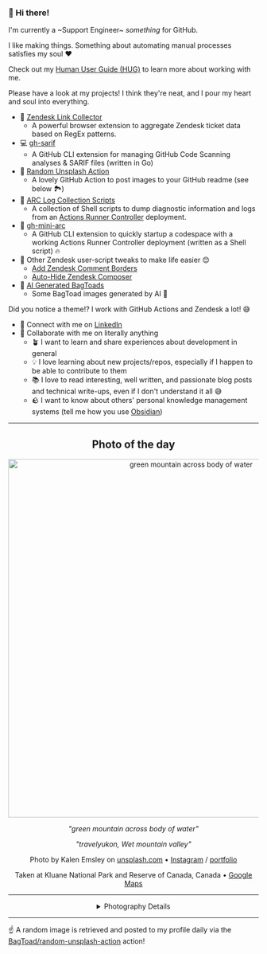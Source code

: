### 👋 Hi there!

I'm currently a ~Support Engineer~ _something_ for GitHub.

I like making things. Something about automating manual processes satisfies my soul ❤️

Check out my [Human User Guide (HUG)](https://gist.github.com/BagToad/a28f06f1c46e6e5d419b98921e835f40) to learn more about working with me.

Please have a look at my projects! I think they're neat, and I pour my heart and soul into everything.

- 🔗 [Zendesk Link Collector](https://github.com/BagToad/Zendesk-Link-Collector) 
  - A powerful browser extension to aggregate Zendesk ticket data based on RegEx patterns.
- 💻 [gh-sarif](https://github.com/BagToad/gh-sarif)
  - A GitHub CLI extension for managing GitHub Code Scanning analyses & SARIF files (written in Go)
- 🌊 [Random Unsplash Action](https://github.com/BagToad/random-unsplash-action)
  - A lovely GitHub Action to post images to your GitHub readme (see below 🏞️)
- 🏃 [ARC Log Collection Scripts](https://github.com/BagToad/arc-log-collection-scripts)
  - A collection of Shell scripts to dump diagnostic information and logs from an [Actions Runner Controller](https://github.com/actions/actions-runner-controller) deployment.
- 🏃 [gh-mini-arc](https://github.com/BagToad/gh-mini-arc)
  - A GitHub CLI extension to quickly startup a codespace with a working Actions Runner Controller deployment (written as a Shell script) 🔥
- 🧘 Other Zendesk user-script tweaks to make life easier 😊
  - [Add Zendesk Comment Borders](https://github.com/BagToad/add-zendesk-comment-borders)
  - [Auto-Hide Zendesk Composer](https://github.com/BagToad/Auto-Hide-Zendesk-Composer)
- 🐸 [AI Generated BagToads](https://github.com/BagToad/bagtoads)
  - Some BagToad images generated by AI 🐸

Did you notice a theme!? I work with GitHub Actions and Zendesk a lot! 😅

- 🔗 Connect with me on [LinkedIn](https://www.linkedin.com/in/kynan-ware/)
- 🤝 Collaborate with me on literally anything
  - 🪴 I want to learn and share experiences about development in general
  - 💡 I love learning about new projects/repos, especially if I happen to be able to contribute to them
  - 📚 I love to read interesting, well written, and passionate blog posts and technical write-ups, even if I don't understand it all 😅
  - 🪨 I want to know about others' personal knowledge management systems (tell me how you use [Obsidian](https://obsidian.md/))
 
----
<div align="center">

## Photo of the day
  
  <a href="https://unsplash.com/photos/green-mountain-across-body-of-water-Bkci_8qcdvQ"><img width="720" src="https://images.unsplash.com/photo-1464822759023-fed622ff2c3b?crop=entropy&cs=tinysrgb&fit=max&fm=jpg&ixid=M3w1NTI0NDl8MHwxfHJhbmRvbXx8fHx8fHx8fDE3NDUwNDI0MjV8&ixlib=rb-4.0.3&q=80&w=1080" alt="green mountain across body of water"></a>
  
  <em>"green mountain across body of water"</em>
  
  <em>"travelyukon, Wet mountain valley"</em>

  Photo by Kalen Emsley on [unsplash.com](https://unsplash.com/) • [Instagram](https://instagram.com/kalenemsley) / [portfolio](http://www.instagram.com/kalenemsley)
  
  Taken at Kluane National Park and Reserve of Canada, Canada • [Google Maps](https://www.google.com/maps/search/?api=1&query=60.75,-139.5)
  
  ---
  
<details>
<summary>Photography Details</summary>
  
| Parameter     | Value |
| ------------- | ----- |
| Camera Model  | Canon EOS 5D Mark III |
| Exposure Time | 1/200 |
| Aperture      | 22 |
| Focal Length  | 50.0 |
| ISO           | 640 |
| Location      | Kluane National Park and Reserve of Canada, Canada (Canada) |
| Coordinates   | Latitude 60.75, Longitude -139.5 |

### Map

```geojson
        {
            "type": "FeatureCollection",
            "features": [
                {
                    "type": "Feature",
                    "properties": {},
                    "geometry": {
                        "coordinates": [
                            -139.5,
                            60.75
                        ],
                        "type": "Point"
                    },
                    "id": 1
                },
                {
                    "type": "Feature",
                    "properties": {},
                    "geometry": {
                        "coordinates": [
                            [
                                -139.2,
                                61.05
                            ],
                            [
                                -139.2,
                                60.45
                            ],
                            [
                                -139.8,
                                60.45
                            ],
                            [
                                -139.8,
                                61.05
                            ],
                            [
                                -139.2,
                                61.05
                            ]
                        ],
                        "type": "LineString"
                    }
                }
            ]
        }
```

</details>

</div>

----

☝️ A random image is retrieved and posted to my profile daily via the [BagToad/random-unsplash-action](https://github.com/BagToad/random-unsplash-action) action!
